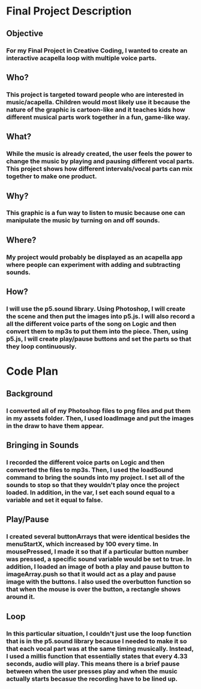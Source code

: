 # Final Project Description

## Objective
###  For my Final Project in Creative Coding, I wanted to create an interactive acapella loop with multiple voice parts.  

##  Who?
### This project is targeted toward people who are interested in music/acapella.  Children would most likely use it because the nature of the graphic is cartoon-like and it teaches kids how different musical parts work together in a fun, game-like way. 

## What?
###  While the music is already created, the user feels the power to change the music by playing and pausing different vocal parts.  This project shows how different intervals/vocal parts can mix together to make one product.

## Why?
###  This graphic is a fun way to listen to music because one can manipulate the music by turning on and off sounds. 

##  Where?
###  My project would probably be displayed as an acapella app where people can experiment with adding and subtracting sounds.  

##  How?
### I will use the p5.sound library. Using Photoshop, I will create the scene and then put the images into p5.js.  I will also record a all the different voice parts of the song on Logic and then convert them to mp3s to put them into the piece.  Then, using p5.js, I will create play/pause buttons and set the parts so that they loop continuously.  


# Code Plan


## Background 
### I converted all of my Photoshop files to png files and put them in my assets folder.  Then, I used loadImage and put the images in the draw to have them appear.  

## Bringing in Sounds
### I recorded the different voice parts on Logic and then converted the files to mp3s.  Then, I used the loadSound command to bring the sounds into my project.  I set all of the sounds to stop so that they wouldn't play once the project loaded.  In addition, in the var, I set each sound equal to a variable and set it equal to false.  

## Play/Pause
### I created several buttonArrays that were identical besides the menuStartX, which increased by 100 every time.  In mousePressed, I made it so that if a particular button number was pressed, a specific sound variable would be set to true.  In addition, I loaded an image of both a play and pause button to imageArray.push so that it would act as a play and pause image with the buttons.  I also used the overbutton function so that when the mouse is over the button, a rectangle shows around it.  


## Loop
### In this particular situation, I couldn't just use the loop function that is in the p5.sound library because I needed to make it so that each vocal part was at the same timing musically.  Instead, I used a millis function that essentially states that every 4.33 seconds, audio will play.  This means there is a brief pause between when the user presses play and when the music actually starts becasue the recording have to be lined up.  

